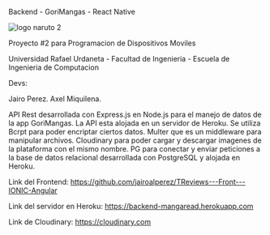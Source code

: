 Backend - GoriMangas - React Native

![logo naruto 2](https://user-images.githubusercontent.com/66136580/201595219-79b42206-eef3-4ac7-ba56-34f5e8cc3142.png)

Proyecto #2 para Programacion de Dispositivos Moviles

Universidad Rafael Urdaneta - Facultad de Ingenieria - Escuela de Ingenieria de Computacion

Devs:

Jairo Perez.
Axel Miquilena.

API Rest desarrollada con Express.js en Node.js para el manejo de datos de la app GoriMangas. La API esta
alojada en un servidor de Heroku. Se utiliza Bcrpt para poder encriptar ciertos datos. Multer que es un
middleware para manipular archivos. Cloudinary para poder cargar y descargar imagenes de la plataforma
con el mismo nombre. PG para conectar y enviar peticiones a la base de datos relacional desarrollada con
PostgreSQL y alojada en Heroku.

Link del Frontend: https://github.com/jairoalperez/TReviews---Front---IONIC-Angular

Link del servidor en Heroku: https://backend-mangaread.herokuapp.com

Link de Cloudinary: https://cloudinary.com
